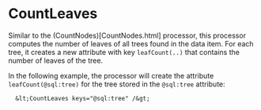 CountLeaves
===========

Similar to the (CountNodes)[CountNodes.html] processor, this processor computes
the number of leaves of all trees found in the data item. For each tree, it
creates a new attribute with key `leafCount(..)` that contains the number of
leaves of the tree.

In the following example, the processor will create the attribute `leafCount(@sql:tree)`
for the tree stored in the `@sql:tree` attribute:

      &lt;CountLeaves keys="@sql:tree" /&gt;
